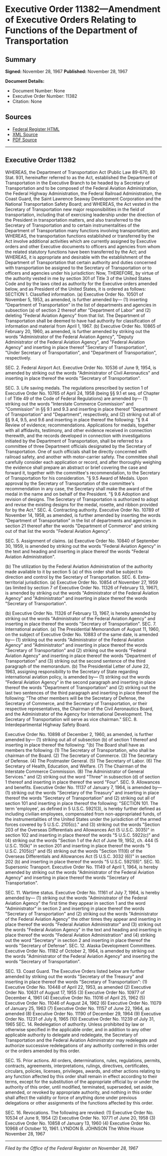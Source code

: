 # Executive Order 11382—Amendment of Executive Orders Relating to Functions of the Department of Transportation

## Summary

**Signed:** November 28, 1967
**Published:** November 28, 1967

**Document Details:**
- Document Number: None
- Executive Order Number: 11382
- Citation: None

## Sources
- [Federal Register HTML](https://www.presidency.ucsb.edu/documents/executive-order-11382-amendment-executive-orders-relating-functions-the-department)
- [XML Source](None)
- [PDF Source](None)

---

## Executive Order 11382

WHEREAS, the Department of Transportation Act (Public Law 89-670, 80 Stat. 931, hereinafter referred to as the Act, established the Department of Transportation in the Executive Branch to be headed by a Secretary of Transportation and to be composed of the Federal Aviation Administration, the Federal Highway Administration, the Federal Railroad Administration, the Coast Guard, the Saint Lawrence Seaway Development Corporation and the National Transportation Safety Board; and
WHEREAS, the Act vested in the Secretary of Transportation new major responsibilities in the field of transportation, including that of exercising leadership under the direction of the President in transportation matters, and also transferred to the Secretary of Transportation and to certain instrumentalities of the Department of Transportation many functions involving transportation; and
WHEREAS, the transportation functions established or transferred by the Act involve additional activities which are currently assigned by Executive orders and other Executive documents to officers and agencies from whom the related statutory functions have been transferred by the Act; and
WHEREAS, it is appropriate and desirable with the establishment of the Department of Transportation that certain authority and duties concerned with transportation be assigned to the Secretary of Transportation or to officers and agencies under his jurisdiction:
Now, THEREFORE, by virtue of the authority vested in me by section 301 of Title 3 of the United States Code and by the laws cited as authority for the Executive orders amended below, and as President of the United States, it is ordered as follows:
SECTION 1. Classified information. (a) Executive Order No. 10501 of November 5, 1953, as amended, is further amended by—
    (1) inserting "Department of Transportation" in the list of departments and agencies in subsection (a) of section 2 thereof after "Department of Labor" and
    (2) deleting "Federal Aviation Agency" from that list. The Department of Transportation shall be deemed to have had authority for classification of information and material from April 1, 1967.
(b) Executive Order No. 10865 of February 20, 1960, as amended, is further amended by striking out the words "Administrator of the Federal Aviation Agency", "Deputy Administrator of the Federal Aviation Agency", and "Federal Aviation Agency" and inserting in place thereof "Secretary of Transportation", "Under Secretary of Transportation", and "Department of Transportation", respectively.

SEC. 2. Federal Airport Act. Executive Order No. 10536 of June 9, 1954, is amended by striking out the words "Administrator of Civil Aeronautics" and inserting in place thereof the words "Secretary of Transportation".

SEC. 3. Life saving medals. The regulations prescribed by section 1 of Executive Order No. 10765 of April 24, 1958 (being §§ 9.1 et seq. of Chapter I of Title 49 of the Code of Federal Regulations) are amended by—
    (1) striking out the words "Interstate Commerce Commission" and "Commission" in §§ 9.1 and 9.3 and inserting in place thereof "Department of Transportation" and "Department", respectively, and
    (2) striking out all of §§ 9.4, 9.5, and 9.6 and inserting in place thereof the following:
"§ 9.4 Review of evidence; recommendations. Applications for medals, together with all affidavits, testimony, and other evidence received in connection therewith, and the records developed in connection with investigations initiated by the Department of Transportation, shall be referred to a committee of three Department officials designated by the Secretary of Transportation. One of such officials shall be directly concerned with railroad safety, and another with motor-carrier safety. The committee shall carefully consider each application or record, and after thoroughly weighing the evidence shall prepare an abstract or brief covering the case and forward it, together with the committee's recommendation, to the Secretary of Transportation for his consideration.
"§ 9.5 Award of Medals. Upon approval by the Secretary of Transportation of the committee's recommendation in any case, the Secretary shall make the award of the medal in the name and on behalf of the President.
"§ 9.6 Adoption and revision of designs. The Secretary of Transportation is authorized to adopt and revise the existing designs for the medal, rosette, and ribbon provided for by the Act."
SEC. 4. Contracting authority. Executive Order No. 10789 of November 14, 1958, as amended, is further amended by inserting the words "Department of Transportation" in the list of departments and agencies in section 21 thereof after the words "Department of Commerce" and striking out of that list the words "Federal Aviation Agency".

SEC. 5. Assignment of claims. (a) Executive Order No. 10840 of September 30, 1959, is amended by striking out the words "Federal Aviation Agency" in the text and heading and inserting in place thereof the words "Federal Aviation Administration".

(b) The utilization by the Federal Aviation Administration of the authority made available to it by section 5 (a) of this order shall be subject to direction and control by the Secretary of Transportation.
SEC. 6. Extra-territorial jurisdiction. (a) Executive Order No. 10854 of November 27, 1959 (as limited by section 7 of Executive Order No. 11326 of February 13, 1967), is amended by striking out the words "Administrator of the Federal Aviation Agency" and "Administrator" and inserting in place thereof the words "Secretary of Transportation".

(b) Executive Order No. 11326 of February 13, 1967, is hereby amended by striking out the words "Administrator of the Federal Aviation Agency" and inserting in place thereof the words "Secretary of Transportation".
SEC. 7. International aviation. (a) The Presidential Memorandum of August 11, 1960, on the subject of Executive Order No. 10883 of the same date, is amended by—
    (1) striking out the words "Administrator of the Federal Aviation Agency" and "Administrator" and inserting in place thereof the words "Secretary of Transportation" and
    (2) striking out the words "Federal Aviation Agency" and inserting in place thereof the words "Department of Transportation" and
    (3) striking out the second sentence of the third paragraph of the memorandum.
(b) The Presidential Letter of June 22, 1963, assigning responsibility to the Secretary of State regarding international aviation policy, is amended by—
    (1) striking out the words "Federal Aviation Agency" in the second paragraph and inserting in place thereof the words "Department of Transportation" and
    (2) striking out the last two sentences of the third paragraph and inserting in place thereof the following: "The other members will be the Secretary of Defense, the Secretary of Commerce, and the Secretary of Transportation, or their respective representatives, the Chairman of the Civil Aeronautics Board, and the Administrator of the Agency for International Development. The Secretary of Transportation will serve as vice chairman."
SEC. 8. Interdepartmental Highway Safety Board.

Executive Order No. 10898 of December 2, 1960, as amended, is further amended by—
    (1) striking out all of subsection (b) of section 1 thereof and inserting in place thereof the following:
"(b) The Board shall have as members the following:
    (1) The Secretary of Transportation, who shall be chairman of the Board.
    (2) The Secretary of Commerce.
    (3) The Secretary of Defense.
    (4) The Postmaster General.
    (5) The Secretary of Labor.
    (6) The Secretary of Health, Education, and Welfare.
    (7) The Chairman of the Interstate Commerce Commission.
    (8) The Administrator of General Services." and
    (2) striking out the word "Three" in subsection (d) of section 1 thereof and inserting in place thereof the word "Four".
SEC. 9. Allowances and benefits. Executive Order No. 11137 of January 7, 1964, is amended by—
    (1) striking out the words "Secretary of the Treasury" and inserting in place thereof the words "Secretary of Transportation" and
    (2) striking out all of section 101 and inserting in place thereof the following:
"SECTION 101. The term 'employee', as defined in 5 U.S.C. 5921(3), is hereby further defined as including civilian employees, compensated from non-appropriated funds, of the instrumentalities of the United States under the jurisdiction of the armed forces covered by 5 U.S.C. 2105(c)." and
    (3) striking out the words "Section 203 of the Overseas Differentials and Allowances Act (5 U.S.C. 3035)" in section 102 and inserting in place thereof the words "5 U.S.C. 5922(c)" and
    (4) striking out the words "Section 1 of the Act of June 19, 1952, ch. 444 (5 U.S.C. 150k)" in section 201 and inserting in place thereof the words "5 U.S.C. 2105(c)" and
    (5) striking out the words "Section 111(6) of the Overseas Differentials and Allowances Act (5 U.S.C. 3032 (6))" in section 202 (b) and inserting in place thereof the words "5 U.S.C. 5921(6)".
SEC. 10. Supersonic Transport. Executive Order No. 11149 of April 1, 1964, is hereby amended by striking out the words "Administrator of the Federal Aviation Agency" and inserting in place thereof the words "Secretary of Transportation".

SEC. 11. Wartime status. Executive Order No. 11161 of July 7, 1964, is hereby amended by—
    (1) striking out the words "Administrator of the Federal Aviation Agency" the first time they appear in section 1 and the word "Administrator" in section 2 and inserting in place thereof the words "Secretary of Transportation" and
    (2) striking out the words "Administrator of the Federal Aviation Agency" the other times they appear and inserting in place thereof the words "Federal Aviation Administrator" and
    (3) striking out the words "Federal Aviation Agency" in the text and heading and inserting in place thereof the words "Federal Aviation Administration" and
    (4) striking out the word "Secretary" in section 2 and inserting in place thereof the words "Secretary of Defense".
SEC. 12. Alaska Development Committees. Executive Order No. 11182 of October 2, 1964, is amended by striking out the words "Administrator of the Federal Aviation Agency" and inserting the words "Secretary of Transportation".

SEC. 13. Coast Guard. The Executive Orders listed below are further amended by striking out the words "Secretary of the Treasury" and inserting in place thereof the words "Secretary of Transportation":
    (1) Executive Order No. 10448 of April 22, 1953, as amended
    (2) Executive Order No. 10631 of August 17, 1955 (3) Executive Order No. 10977 of December 4, 1961 (4) Executive Order No. 11016 of April 25, 1962 (5) Executive Order No. 11046 of August 24, 1962
    (6) Executive Order No. 11079 of January 25, 1963
    (7) Executive Order No. 11157 of June 22, 1964, as amended
    (8) Executive Order No. 11190 of December 29, 1964
    (9) Executive Order No. 11231 of July 8, 1965
    (10) Executive Order No. 11239 of July 31, 1965
SEC. 14. Redelegation of authority. Unless prohibited by law or otherwise specified in the applicable order, and in addition to any other applicable authority to delegate and redelegate, the Secretary of Transportation and the Federal Aviation Administrator may redelegate and authorize successive redelegations of any authority conferred in this order or the orders amended by this order.

SEC. 15. Prior actions. All orders, determinations, rules, regulations, permits, contracts, agreements, interpretations, rulings, directives, certificates, circulars, policies, licenses, privileges, awards, and other actions relating to any function affected by this order shall remain in effect according to their terms, except for the substitution of the appropriate official by or under the authority of this order, until modified, terminated, superseded, set aside, amended, or revoked by appropriate authority, and nothing in this order shall affect the validity or force of anything done under previous delegations or other assignments of the functions affected by this order.

SEC. 16. Revocations. The following are revoked:
    (1) Executive Order No. 10534 of June 9, 1954
    (2) Executive Order No. 10771 of June 20, 1958
    (3) Executive Order No. 10858 of January 13, 1960
    (4) Executive Order No. 10968 of October 10, 1961.
LYNDON B. JOHNSON
The White House
November 28, 1967

---

*Filed by the Office of the Federal Register on November 28, 1967*
